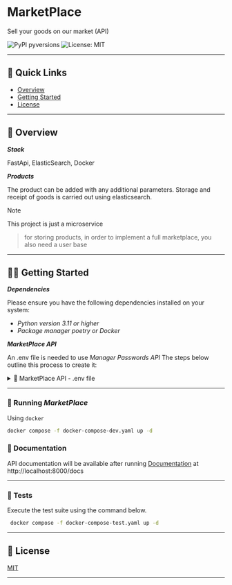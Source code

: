 # MarketPlace

Sell your goods on our market (API)

![PyPI pyversions](https://img.shields.io/badge/python-3.11-blue)
![License: MIT](https://img.shields.io/github/license/eli64s/readme-ai?color=blueviolet)

---

## 🔗 Quick Links
* [Overview](#-overview)
* [Getting Started](#-getting-started)
* [License](#-license)

---

## 🔭 Overview
***Stack***

FastApi, ElasticSearch, Docker

***Products***

The product can be added with any additional parameters. 
Storage and receipt of goods is carried out using elasticsearch.

> [!NOTE]
This project is just a microservice 
> for storing products, in order to implement
> a full marketplace, you also need a user base
>
---
## 👩‍💻 Getting Started

***Dependencies***

Please ensure you have the following dependencies installed on your system:

- *Python version 3.11 or higher*
- *Package manager poetry or Docker*


***MarketPlace API***

An  .env file is needed to use *Manager Passwords API*
The steps below outline this process to create it:

<details closed><summary>🔐 MarketPlace API - .env file</summary>
You need to create variables to connect to the database in the .env file

For example:

- *ES_PORT: 9200*
- *ES_DATABASE: es*

</details>


---


### 🚀 Running *MarketPlace*

Using `docker`

```bash
docker compose -f docker-compose-dev.yaml up -d
```

### 📝 Documentation

API documentation will be available after running
[Documentation](http://localhost:8000/docs) at http://localhost:8000/docs

---

### 🧪 Tests

Execute the test suite using the command below.

```bash
 docker compose -f docker-compose-test.yaml up -d
```

---

## 📄 License

[MIT](https://github.com/eli64s/readme-ai/blob/main/LICENSE)

---
